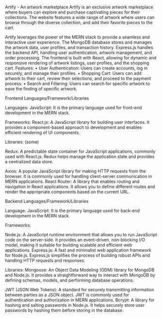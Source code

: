Artify - An artwork marketplace
Artify is an exclusive artwork marketplace where buyers can explore and purchase captivating pieces for their collections. The website features a wide range of artwork where users can browse through the diverse collection, and add their favorite pieces to the cart.

Artify leverages the power of the MERN stack to provide a seamless and interactive user experience. The MongoDB database stores and manages the artwork data, user profiles, and transaction history. Express.js handles the backend API, handling user authentication, artwork management, and order processing. The frontend is built with React, allowing for dynamic and responsive rendering of artwork listings, user profiles, and the shopping cart.
Features:
•	User Authentication: Users can create accounts, log in securely, and manage their profiles.
•	Shopping Cart: Users can add artwork to their cart, review their selections, and proceed to the payment process.
•	Search and Filtering: Users can search for specific artwork to ease the finding of specific artwork.

Frontend Languages/Framework/Libraries 

Languages:
JavaScript: It is the primary language used for front-end development in the MERN stack.

Frameworks:
React.js: A JavaScript library for building user interfaces. It provides a component-based approach to development and enables efficient rendering of UI components.

Libraries: (some)

Redux: A predictable state container for JavaScript applications, commonly used with React.js. Redux helps manage the application state and provides a centralized data store.

Axios: A popular JavaScript library for making HTTP requests from the browser. It is commonly used for handling client-server communication in MERN applications.
React Router: A library that enables routing and navigation in React applications. It allows you to define different routes and render the appropriate components based on the current URL.

Backend Languages/Framework/Libraries

Language:
JavaScript: It is the primary language used for back-end development in the MERN stack.

Frameworks:

Node.js: A JavaScript runtime environment that allows you to run JavaScript code on the server-side. It provides an event-driven, non-blocking I/O model, making it suitable for building scalable and efficient web applications.
Express.js: A fast and minimalist web application framework for Node.js. Express.js simplifies the process of building robust APIs and handling HTTP requests and responses.

Libraries:
Mongoose: An Object Data Modeling (ODM) library for MongoDB and Node.js. It provides a straightforward way to interact with MongoDB by defining schemas, models, and performing database operations.

JWT (JSON Web Tokens): A standard for securely transmitting information between parties as a JSON object. JWT is commonly used for authentication and authorization in MERN applications.
Bcrypt: A library for hashing and salting passwords in Node.js. It helps securely store user passwords by hashing them before storing in the database.
